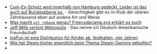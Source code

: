 * [Cum-Ex-Scholz wird innerhalb von Hamburg gedeckt. Leider ist das auch auf Bundesebene so.](https://blog.fefe.de/?ts=9a5dc73a) - Gerechtigkeit gibt es im Klub der oberen Zehntausend eben auf andere Art und Weise
* [Was macht `git rebase` genau? Freecodecamp.org erklärt es euch](https://www.freecodecamp.org/news/git-rebase-handbook/)
* [Jeff Mills vertont Metropolis](https://www.rave-strikes-back.de/?p=11791) - Das nenne ich Deutsch-Amerikanische Freundschaft
* [IceFun ist eine Distribution für Kinder ab, festhalten, vier Jahren](https://www.spacefun.ch/icefun)
* [Wie hat Steam bisher eigentlich beim Thema Steam-Gaming geholfen?](https://www.opensourcerers.org/2023/07/03/the-state-of-gaming-on-linux/)
* 

